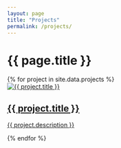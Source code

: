 ```yaml
---
layout: page
title: "Projects"
permalink: /projects/
---
```


<h1>{{ page.title }}</h1>
<div class="project-container">
    {% for project in site.data.projects %}
    <div class="project-card">
        <a href="{{ project.url }}" target="_blank">
            <img src="{{ project.image }}" alt="{{ project.title }}" class="project-image">
            <div class="project-content">
                <h2 class="project-title">{{ project.title }}</h2>
                <p class="project-description">{{ project.description }}</p>
            </div>
        </a>
    </div>
    {% endfor %}
</div>